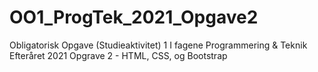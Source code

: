 # OO1_ProgTek_2021_Opgave2
Obligatorisk Opgave (Studieaktivitet) 1 I fagene Programmering &amp; Teknik Efteråret 2021  Opgrave 2 - HTML, CSS, og Bootstrap

